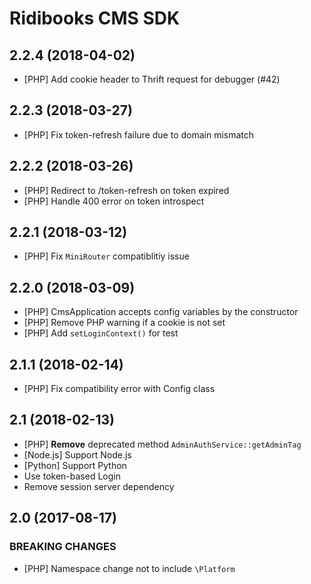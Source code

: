 # Ridibooks CMS SDK

## 2.2.4 (2018-04-02)

- [PHP] Add cookie header to Thrift request for debugger (#42)

## 2.2.3 (2018-03-27)

- [PHP] Fix token-refresh failure due to domain mismatch

## 2.2.2 (2018-03-26)

- [PHP] Redirect to /token-refresh on token expired
- [PHP] Handle 400 error on token introspect

## 2.2.1 (2018-03-12)

- [PHP] Fix `MiniRouter` compatiblitiy issue

## 2.2.0 (2018-03-09)

- [PHP] CmsApplication accepts config variables by the constructor
- [PHP] Remove PHP warning if a cookie is not set
- [PHP] Add `setLoginContext()` for test

## 2.1.1 (2018-02-14)

- [PHP] Fix compatibility error with Config class

## 2.1 (2018-02-13)

- [PHP] **Remove** deprecated method `AdminAuthService::getAdminTag`
- [Node.js] Support Node.js
- [Python] Support Python
- Use token-based Login
- Remove session server dependency

## 2.0 (2017-08-17)

### BREAKING CHANGES

- [PHP] Namespace change not to include `\Platform`
